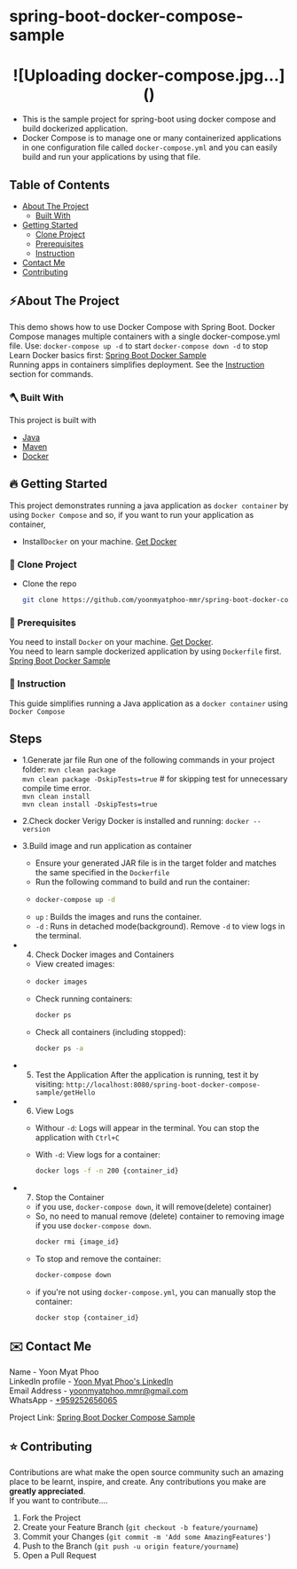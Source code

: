 # spring-boot-docker-compose-sample
<h1 align="center">
  ![Uploading docker-compose.jpg…]()  <br/>
</h1>

* This is the sample project for spring-boot using docker compose and build dockerized application.
* Docker Compose is to manage one or many containerized applications in one configuration file called `docker-compose.yml` and you can easily build and run your applications by using that file.

<!-- TABLE OF CONTENTS -->
## Table of Contents
- [About The Project](#about-the-project)
    - [Built With](#built-with)
- [Getting Started](#getting-started)
    - [Clone Project](#clone-project)
    - [Prerequisites](#prerequisites)
    - [Instruction](#instruction)
- [Contact Me](#contact)
- [Contributing](#Contributing)


<a name="about-the-project"></a>
## ⚡️About The Project
This demo shows how to use Docker Compose with Spring Boot.
Docker Compose manages multiple containers with a single docker-compose.yml file. Use:
`docker-compose up -d` to start
`docker-compose down -d` to stop
Learn Docker basics first: [Spring Boot Docker Sample](https://github.com/yoonmyatphoo-mmr/spring-boot-docker) <br>
Running apps in containers simplifies deployment. See the [Instruction](#instruction) section for commands.

<a name="built-with"></a>
### 🪓 Built With
This project is built with
* [Java](https://www.oracle.com/java/technologies/javase/javase8-archive-downloads.html)
* [Maven](https://maven.apache.org/download.cgi)
* [Docker](https://www.docker.com/products/docker-desktop/)


<a name="getting-started"></a>
## 🔥 Getting Started
This project demonstrates running a java application as `docker container` by using `Docker Compose` and so, if you want to run your application as container, <br>
* Install`Docker` on your machine. [Get Docker](https://www.docker.com/products/docker-desktop/) <br>


<a name="clone-project"></a>
### 🥡 Clone Project
* Clone the repo
   ```sh
   git clone https://github.com/yoonmyatphoo-mmr/spring-boot-docker-compose-sample.git
   ```
<a name="prerequisites"></a>
### 🔑 Prerequisites
You need to install `Docker` on your machine. [Get Docker](https://www.docker.com/products/docker-desktop/). <br>
You need to learn sample dockerized application by using `Dockerfile` first. [Spring Boot Docker Sample](https://github.com/yoonmyatphoo-mmr/spring-boot-docker-sample)


<a name="instruction"></a>
### 📝 Instruction
This guide simplifies running a Java application as a `docker container` using `Docker Compose`
## Steps
* 1.Generate jar file
Run one of the following commands in your project folder:
  `mvn clean package` <br>
  `mvn clean package -DskipTests=true` # for skipping test for unnecessary compile time error.<br>
  `mvn clean install` <br>
  `mvn clean install -DskipTests=true`
* 2.Check docker 
Verigy Docker is installed and running:
`docker --version`
* 3.Build image and run application as container
    * Ensure your generated JAR file is in the target folder and matches the same specified in the `Dockerfile`
    * Run the following command to build and run the container:
  * ```sh
    docker-compose up -d
    ```
  * `up` : Builds the images and runs the container.
  * `-d` : Runs in detached mode(background). Remove `-d` to view logs in the terminal.
* 4. Check Docker images and Containers
  * View created images:
  * ```sh
    docker images
    ```
  * Check running containers:
      ```sh
      docker ps
       ```
  * Check all containers (including stopped):
    ```sh
    docker ps -a
    
* 5. Test the Application
After the application is running, test it by visiting:
  `http://localhost:8080/spring-boot-docker-compose-sample/getHello` 

* 6. View Logs
  * Withour `-d`: Logs will appear in the terminal. You can stop the application with `Ctrl+C`
  * With `-d`: View logs for a container:
    
    ```sh
    docker logs -f -n 200 {container_id}
    ```

* 7. Stop the Container
  * if you use, `docker-compose down`, it will remove(delete) container)
  * So, no need to manual remove (delete) container to removing image if you use `docker-compose down`.
    ```sh
    docker rmi {image_id}
    ```
  * To stop and remove the container:
    ```sh
    docker-compose down
    ```
  * if you're not using `docker-compose.yml`, you can manually stop the container:
    ```sh
    docker stop {container_id}
    ```

<a name="contact"></a>
## ✉️ Contact Me
Name - Yoon Myat Phoo <br> 
LinkedIn profile -  [Yoon Myat Phoo's LinkedIn](https://www.linkedin.com/in/yoon-myat-phoo-9b32531b7/)  <br> 
Email Address - <a href="mailto:yoonmyatphoo.mmr@gmail.com?">yoonmyatphoo.mmr@gmail.com</a> <br> 
WhatsApp - [+959252656065](https://wa.me/959252656065?text=Hi) <br> 

Project Link: [Spring Boot Docker Compose Sample](https://github.com/yoonmyatphoo-mmr/spring-boot-docker-compose-sample)



<a name="contributing"></a>
## ⭐ Contributing
Contributions are what make the open source community such an amazing place to be learnt, inspire, and create. Any contributions you make are **greatly appreciated**.
<br>If you want to contribute....
1. Fork the Project
2. Create your Feature Branch (`git checkout -b feature/yourname`)
3. Commit your Changes (`git commit -m 'Add some AmazingFeatures'`)
4. Push to the Branch (`git push -u origin feature/yourname`)
5. Open a Pull Request
